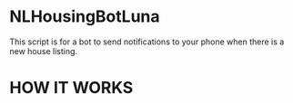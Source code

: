 # NLHousingBotLuna
This script is for a bot to send notifications to your phone when there is a new house listing.

# HOW IT WORKS

